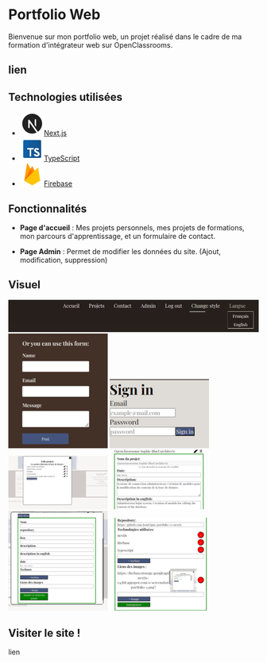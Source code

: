 # Portfolio Web

Bienvenue sur mon portfolio web, un projet réalisé dans le cadre de ma formation d'intégrateur web sur OpenClassrooms.

## lien 


## Technologies utilisées

- ![Next.js](public/logos/nextjs.png)[Next.js](https://nextjs.org/)
- ![TypeScript](public/logos/typescript.png)[TypeScript](https://www.typescriptlang.org/)
- ![Firebase](public/logos/firebase.png)[Firebase](https://firebase.google.com/)





## Fonctionnalités

- **Page d'accueil** : Mes projets personnels, mes projets de formations, mon parcours d'apprentissage, et un formulaire de contact.

- **Page Admin** : Permet de modifier les données du site. (Ajout, modification, suppression)


## Visuel

![screen](public/screen-projets/portfolio/screen-portfolio-1.png)
![screen](public/screen-projets/portfolio/screen-portfolio-2.png)
![screen](public/screen-projets/portfolio/screen-portfolio-3.png)
![screen](public/screen-projets/portfolio/screen-portfolio-4.png)
![screen](public/screen-projets/portfolio/screen-portfolio-5.png)
![screen](public/screen-projets/portfolio/screen-portfolio-6.png)
![screen](public/screen-projets/portfolio/screen-portfolio-7.png)

## Visiter le site ! 

lien